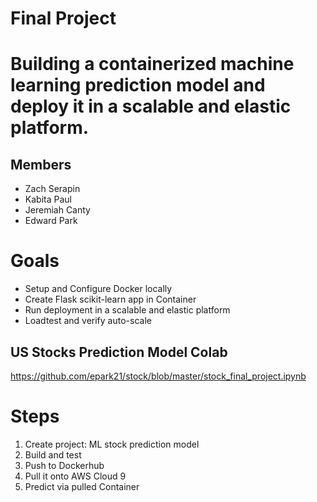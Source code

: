 # Final Project

# Building a containerized machine learning prediction model and deploy it in a scalable and elastic platform.

## Members
- Zach Serapin
- Kabita Paul
- Jeremiah Canty
- Edward Park

# Goals

-	Setup and Configure Docker locally
-	Create Flask scikit-learn app in Container
-	Run deployment in a scalable and elastic platform
-	Loadtest and verify auto-scale

## US Stocks Prediction Model Colab

https://github.com/epark21/stock/blob/master/stock_final_project.ipynb

# Steps

1.	Create project: ML stock prediction model
2.	Build and test
3.	Push to Dockerhub
4.	Pull it onto AWS Cloud 9
5.	Predict via pulled Container




